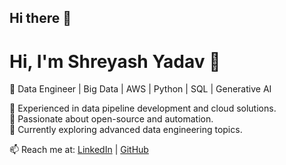 ## Hi there 👋

# Hi, I'm Shreyash Yadav 👋  
🚀 Data Engineer | Big Data | AWS | Python | SQL | Generative AI  

🔹 Experienced in data pipeline development and cloud solutions.  
🔹 Passionate about open-source and automation.  
🔹 Currently exploring advanced data engineering topics.  

📫 Reach me at: [LinkedIn](your-linkedin-url) | [GitHub](your-github-url)  

